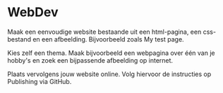 # WebDev
Maak een eenvoudige website bestaande uit een html-pagina, een css-bestand en een afbeelding. Bijvoorbeeld zoals My test page.

Kies zelf een thema. Maak bijvoorbeeld een webpagina over één van je hobby's en zoek een bijpassende afbeelding op internet.

Plaats vervolgens jouw website online. Volg hiervoor de instructies op Publishing via GitHub.

